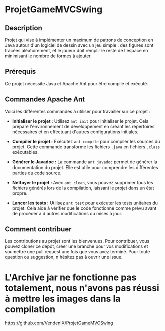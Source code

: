 # ProjetGameMVCSwing

## Description
Projet qui vise à implémenter un maximum de patrons de conception en Java autour d'un logiciel de dessin avec un jeu simple : des figures sont tracées aléatoirement, et le joueur doit remplir le reste de l'espace en minimisant le nombre de formes à ajouter.

## Prérequis
Ce projet nécessite Java et Apache Ant pour être compilé et exécuté.

## Commandes Apache Ant

Voici les différentes commandes à utiliser pour travailler sur ce projet :

- **Initialiser le projet :** 
  Utilisez `ant init` pour initialiser le projet. Cela prépare l'environnement de développement en créant les répertoires nécessaires et en effectuant d'autres configurations initiales.

- **Compiler le projet :** 
  Exécutez `ant compile` pour compiler les sources du projet. Cette commande transforme les fichiers `.java` en fichiers `.class` exécutables.

- **Générer le Javadoc :** 
  La commande `ant javadoc` permet de générer la documentation du projet. Elle est utile pour comprendre les différentes parties du code source.

- **Nettoyer le projet :** 
  Avec `ant clean`, vous pouvez supprimer tous les fichiers générés lors de la compilation, laissant le projet dans un état propre.

- **Lancer les tests :** 
  Utilisez `ant test` pour exécuter les tests unitaires du projet. Cela aide à vérifier que le code fonctionne comme prévu avant de procéder à d'autres modifications ou mises à jour.

## Comment contribuer

Les contributions au projet sont les bienvenues. Pour contribuer, vous pouvez cloner ce dépôt, créer une branche pour vos modifications et soumettre une pull request une fois que vous avez terminé. Pour toute question ou suggestion, n'hésitez pas à ouvrir une issue.


# L'Archive jar ne fonctionne pas totalement, nous n'avons pas réussi à mettre les images dans la compilation

https://github.com/VendenIX/ProjetGameMVCSwing
